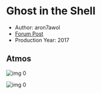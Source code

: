 # Ghost in the Shell

* Author: aron7awol
* [Forum Post](https://www.avsforum.com/threads/bass-eq-for-filtered-movies.2995212/post-56819342)
* Production Year: 2017

## Atmos

![img 0](https://i.imgur.com/Jk3NJtg.jpg)

![img 0](https://i.imgur.com/jDBGXRA.png)

